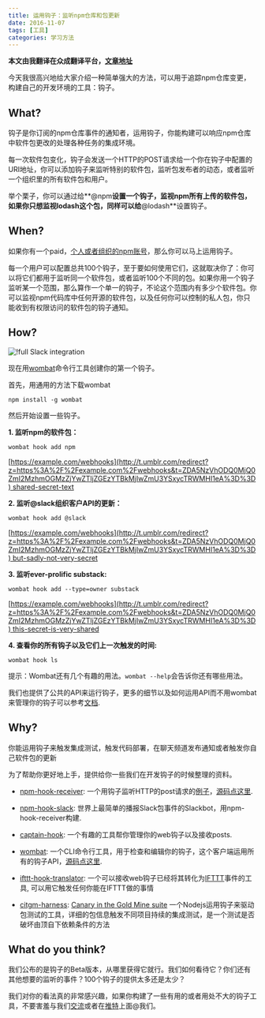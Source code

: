 ```yaml
---
title: 运用钩子：监听npm仓库和包更新
date: 2016-11-07
tags: [工具]
categories: 学习方法
---
```

**本文由我翻译在众成翻译平台，[文章地址](http://www.zcfy.cc/article/introducing-hooks-get-notifications-of-npm-registry-and-package-changes-as-they-happen-1610.html)**

今天我很高兴地给大家介绍一种简单强大的方法，可以用于追踪npm仓库变更，构建自己的开发环境的工具：钩子。

<!--more-->
## What?

钩子是你订阅的npm仓库事件的通知者，运用钩子，你能构建可以响应npm仓库中软件包更改的处理各种任务的集成环境。

每一次软件包变化，钩子会发送一个HTTP的POST请求给一个你在钩子中配置的URI地址，你可以添加钩子来监听特别的软件包，监听包发布者的动态，或者监听一个组织里的所有软件包和用户。

举个栗子，你可以通过给**@npm**设置一个钩子，监视npm所有上传的软件包，如果你只想监视lodash这个包，同样可以给**@lodash**设置钩子。

## When?

如果你有一个paid，[个人或者组织的npm账号](http://t.umblr.com/redirect?z=https%3A%2F%2Fwww.npmjs.com%2Fnpm%2Fprivate-packages&t=MGY4N2Q4OWRmYTljZDg2YzViMzQzZGY5YmE4ZWJiOGI3MDg2M2QwOSxycTRWMHI1eA%3D%3D)，那么你可以马上运用钩子。

每一个用户可以配置总共100个钩子，至于要如何使用它们，这就取决你了：你可以将它们都用于监听同一个软件包，或者监听100个不同的包。如果你用一个钩子监听某一个范围，那么算作一个单一的钩子，不论这个范围内有多少个软件包。你可以监视npm代码库中任何开源的软件包，以及任何你可以控制的私人包，你只能收到有权限访问的软件包的钩子通知。

 ## How?
![!full Slack integration](http://p0.qhimg.com/t01252b2385f2f7beb8.png)

现在用[wombat](http://t.umblr.com/redirect?z=https%3A%2F%2Fwww.npmjs.com%2Fpackages%2Fwombat&t=Y2JjNDUwNzc2ZWZiY2Q3NDMxZjVhM2ZmZTM2NGE3ZTU0Njc0MmEyMSxycTRWMHI1eA%3D%3D)命令行工具创建你的第一个钩子。

首先，用通用的方法下载wombat

`npm install -g wombat`

然后开始设置一些钩子。

**1. 监听npm的软件包：**

`wombat hook add npm`

[https://example.com/webhooks](http://t.umblr.com/redirect?z=https%3A%2F%2Fexample.com%2Fwebhooks&t=ZDA5NzVhODQ0MjQ0ZmI2MzhmOGMzZjYwZTljZGEzYTBkMjIwZmU3YSxycTRWMHI1eA%3D%3D) shared-secret-text

**2. 监听@slack组织客户API的更新：**

`wombat hook add @slack`

[https://example.com/webhooks](http://t.umblr.com/redirect?z=https%3A%2F%2Fexample.com%2Fwebhooks&t=ZDA5NzVhODQ0MjQ0ZmI2MzhmOGMzZjYwZTljZGEzYTBkMjIwZmU3YSxycTRWMHI1eA%3D%3D) but-sadly-not-very-secret

**3. 监听ever-prolific substack:** 

`wombat hook add --type=owner substack`

[https://example.com/webhooks](http://t.umblr.com/redirect?z=https%3A%2F%2Fexample.com%2Fwebhooks&t=ZDA5NzVhODQ0MjQ0ZmI2MzhmOGMzZjYwZTljZGEzYTBkMjIwZmU3YSxycTRWMHI1eA%3D%3D) this-secret-is-very-shared

**4. 查看你的所有钩子以及它们上一次触发的时间:**

`wombat hook ls`

 提示：Wombat还有几个有趣的用法。`wombat --help`会告诉你还有哪些用法。

我们也提供了公共的API来运行钩子，更多的细节以及如何运用API而不用wombat来管理你的钩子可以参考[文档](http://t.umblr.com/redirect?z=https%3A%2F%2Fgithub.com%2Fnpm%2Fregistry%2Ftree%2Fmaster%2Fdocs%2Fhooks&t=MDE2Y2IzMjJjMGVlOGVkMGY0ZDAwZDhhMzhjMTVmNjJjZGNiOWI4MCxycTRWMHI1eA%3D%3D).

 ## Why?

你能运用钩子来触发集成测试，触发代码部署，在聊天频道发布通知或者触发你自己软件包的更新

为了帮助你更好地上手，提供给你一些我们在开发钩子的时候整理的资料。

- [npm-hook-receiver](http://t.umblr.com/redirect?z=https%3A%2F%2Fwww.npmjs.com%2Fpackage%2Fnpm-hook-receiver&t=OGRjZGI4YmEyYzQ0NDY0YzZjOTdiMzEzOGY5ZTE2MzM2ODViZThkOSxycTRWMHI1eA%3D%3D): 一个用钩子监听HTTP的post请求的[例子](http://t.umblr.com/redirect?z=https%3A%2F%2Fwww.npmjs.com%2Fpackage%2Frestify&t=OTI5YzEwOGFhNGE2NjhkYzg0ZWNjMzY5OTI5N2Y3YjM0YmNiZjc2YSxycTRWMHI1eA%3D%3D)，[源码点这里](http://t.umblr.com/redirect?z=https%3A%2F%2Fgithub.com%2Fnpm%2Fnpm-hook-receiver&t=Yjk3ZWI1OWE5YTg5ZmQ2NWM4Yzk4N2YwOGYwYjVlYTM1ZWE0NjZiNCxycTRWMHI1eA%3D%3D).

- [npm-hook-slack](http://t.umblr.com/redirect?z=https%3A%2F%2Fgithub.com%2Fnpm%2Fnpm-hook-slack&t=MGY1NTdjMjUwZjZkODJlZGI1YTFiNDJhNWI5YzNkZDcyOTc5NWI5YSxycTRWMHI1eA%3D%3D): 世界上最简单的播报Slack包事件的Slackbot，用npm-hook-receiver构建.

- [captain-hook](http://t.umblr.com/redirect?z=https%3A%2F%2Fgithub.com%2Fnpm%2Fcaptain-hook&t=ZDc3ZDU2MDZjMjRlNjRkMGIyYmMyZDA2OTFkNjA3NGFhY2JmMmRiOSxycTRWMHI1eA%3D%3D): 一个有趣的工具帮你管理你的web钩子以及接收posts.

- [wombat](http://t.umblr.com/redirect?z=https%3A%2F%2Fwww.npmjs.com%2Fpackage%2Fwombat&t=NDBiZDBlZDM0OGY0OGYwOGFlNGU5YzdjYWJkNTUxNzgzMWZiOTU1OSxycTRWMHI1eA%3D%3D): 一个CLI命令行工具，用于检查和编辑你的钩子，这个客户端运用所有的钩子API，[源码点这里](http://t.umblr.com/redirect?z=https%3A%2F%2Fgithub.com%2Fnpm%2Fwombat-cli&t=YzQxZTJiYWVkYTBhYmIyYmQzMTc4M2Y2ZTVmMjc3ZGMxOWRiNDY5MyxycTRWMHI1eA%3D%3D).

- [ifttt-hook-translator](http://t.umblr.com/redirect?z=https%3A%2F%2Fgithub.com%2Fnpm%2Fifttt-hook-translator&t=NjliNTU2YjkyZDVkNDEyOWMwZGFkODMxNGE5MzU5OWMzODVjMGQ4NSxycTRWMHI1eA%3D%3D): 一个可以接收web钩子已经将其转化为[IFTTT](http://t.umblr.com/redirect?z=https%3A%2F%2Fifttt.com%2F&t=ZWI1MzhmMzYxOGVlNTExNjYwYWY1ZWNlMWNhZDdiOTQ5ZmU5ZjBlMixycTRWMHI1eA%3D%3D)事件的工具, 可以用它触发任何你能在IFTTT做的事情

- [citgm-harness](http://t.umblr.com/redirect?z=https%3A%2F%2Fgithub.com%2Fbcoe%2Fcitgm-harness%2Fpulls&t=Mzk1MDA1MDUxNGE3NDAyMTljNzYxYTgyMDkxNWQ0Y2RhZTA4YmZhZixycTRWMHI1eA%3D%3D): [Canary in the Gold Mine suite](http://t.umblr.com/redirect?z=https%3A%2F%2Fgithub.com%2Fnodejs%2Fcitgm&t=ZTJkM2YzMzZmYzk5MWI3N2YyZTA0ZDRmZGE2N2ZmY2QyYmViMjJkMixycTRWMHI1eA%3D%3D) 一个Nodejs运用钩子来驱动包测试的工具，详细的包信息触发不同项目持续的集成测试，是一个测试是否破坏由顶自下依赖条件的方法

## What do you think?

我们公布的是钩子的Beta版本，从哪里获得它就行。我们如何看待它？你们还有其他想要的监听的事件？100个钩子的提供太多还是太少？

我们对你的看法真的非常感兴趣，如果你构建了一些有用的或者用处不大的钩子工具，不要害羞与我们[交流](http://t.umblr.com/redirect?z=http%3A%2F%2Finfo%40npmjs.com&t=MGIzMWQ2MGMxZGVhODlkYTFkYmExNGFmZmYyNDQzNTBjZjg3YzQzZSxycTRWMHI1eA%3D%3D)或者在[推特](https://twitter.com/npmjs)上面@我们。